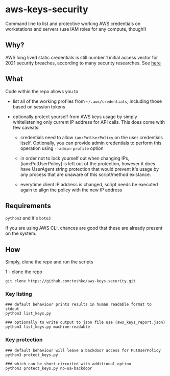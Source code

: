 # aws-keys-security

Command line to list and protective working AWS credentials
on workstations and servers (use IAM roles for any compute, though!)


## Why? 

AWS long lived static credentials is still number 1 initial access vector
for 2021 security breaches, according to many security researches. 
See [here](https://blog.christophetd.fr/cloud-security-breaches-and-vulnerabilities-2021-in-review/#Static_Credentials_Remain_the_Major_Initial_Access_Vector)

## What

Code within the repo allows you to 
- list all of the working profiles from `~/.aws/credentials`, including those based on session tokens
- optionally protect yourself from AWS keys usage by simply whitelistening only current IP address for
  API calls. This does come with few caveats:
  
  - credentials need to allow `iam:PutUserPolicy` on the user credentials itself. Optionally, you can provide
    admin credentials to perform this operation using `--admin-profile` option
  
  - in order not to lock yourself out when changing IPs, [iam:PutUserPolicy] is left out of the protection, however
    it does have UserAgent string protection that would prevent it's usage by any process that are unaware of this
    script/method existance. 
  
  - everytime client IP address is changed, script needs be executed again to align the policy with the new IP        address 

## Requirements

`python3` and it's `boto3` 

If you are using AWS CLI, chances are good that these are already present on the system. 

## How

Simply, clone the repo and run the scripts

1 - clone the repo

```
git clone https://github.com:toshke/aws-keys-security.git
```

### Key listing

```
### default behaviour prints results in human readable format to stdout
python3 list_keys.py

### optionally to write output to json file use (aws_keys_report.json)
python3 list_keys.py machine-readable
```

### Key protection

```shell 
### default behaviour will leave a backdoor access for PutUserPolicy 
python3 protect_keys.py 

### which can be short-circuited with additional option
python3 protect_keys.py no-ua-backdoor
```